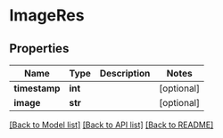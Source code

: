 # ImageRes

## Properties
Name | Type | Description | Notes
------------ | ------------- | ------------- | -------------
**timestamp** | **int** |  | [optional] 
**image** | **str** |  | [optional] 

[[Back to Model list]](../README.md#documentation-for-models) [[Back to API list]](../README.md#documentation-for-api-endpoints) [[Back to README]](../README.md)


